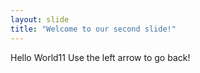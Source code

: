 ```yaml
---
layout: slide
title: "Welcome to our second slide!"
---
```

Hello World11
Use the left arrow to go back!
